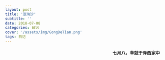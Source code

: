 ```yaml
---
layout: post
title: '浪淘沙'
subtitle: ''
date: 2018-07-08
categories: 日记 
cover: '/assets/img/GongDeTian.png'
tags: 日记
---
```


<p class='quote'>
</p>

<h4 style='text-align:right'>七月八，草就于泽西家中</h4>
